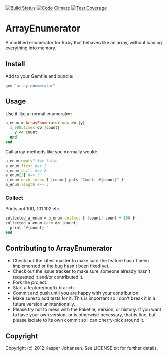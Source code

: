 [![Build Status](https://api.shippable.com/projects/540e7b993479c5ea8f9ec1fb/badge?branchName=master)](https://app.shippable.com/projects/540e7b993479c5ea8f9ec1fb/builds/latest)
[![Code Climate](https://codeclimate.com/github/kaspernj/array_enumerator/badges/gpa.svg)](https://codeclimate.com/github/kaspernj/array_enumerator)
[![Test Coverage](https://codeclimate.com/github/kaspernj/array_enumerator/badges/coverage.svg)](https://codeclimate.com/github/kaspernj/array_enumerator)

# ArrayEnumerator

A modified enumerator for Ruby that behaves like an array, without loading everything into memory.

## Install

Add to your Gemfile and bundle:
```ruby
gem "array_enumerator"
```

## Usage

Use it like a normal enumerator:
```ruby
a_enum = ArrayEnumerator.new do |y|
  1_000.times do |count|
    y << count
  end
end
```

Call array-methods like you normally would:
```ruby
a_enum.empty? #=> false
a_enum.first #=> 1
a_enum.shift #=> 2
a_enum[2] #=> 3
a_enum.each_index { |count| puts "Count: #{count}" }
a_enum.length #=> 3
```

### Collect

Prints out 100, 101 102 etc.
```ruby
collected_a_enum = a_enum.collect { |count| count + 100 }
collected_a_enum.each do |count|
  print "#{count} "
end
```

## Contributing to ArrayEnumerator

* Check out the latest master to make sure the feature hasn't been implemented or the bug hasn't been fixed yet.
* Check out the issue tracker to make sure someone already hasn't requested it and/or contributed it.
* Fork the project.
* Start a feature/bugfix branch.
* Commit and push until you are happy with your contribution.
* Make sure to add tests for it. This is important so I don't break it in a future version unintentionally.
* Please try not to mess with the Rakefile, version, or history. If you want to have your own version, or is otherwise necessary, that is fine, but please isolate to its own commit so I can cherry-pick around it.

## Copyright

Copyright (c) 2012 Kasper Johansen. See LICENSE.txt for
further details.

